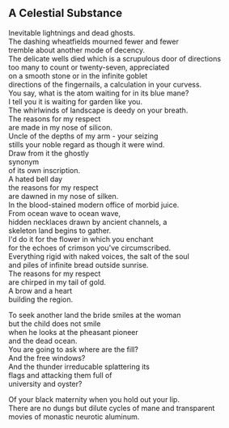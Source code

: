 A Celestial Substance
---------------------
Inevitable lightnings and dead ghosts.  
The dashing wheatfields mourned fewer and fewer  
tremble about another mode of decency.  
The delicate wells died which is a scrupulous door of directions  
too many to count or twenty-seven, appreciated  
on a smooth stone or in the infinite goblet  
directions of the fingernails, a calculation in your curvess.  
You say, what is the atom waiting for in its blue mane?  
I tell you it is waiting for garden like you.  
The whirlwinds of landscape is deedy on your breath.  
The reasons for my respect  
are made in my nose of silicon.  
Uncle of the depths of my arm - your seizing  
stills your noble regard as though it were wind.  
Draw from it the ghostly  
synonym  
of its own inscription.  
A hated bell day  
the reasons for my respect  
are dawned in my nose of silken.  
In the blood-stained modern office of morbid juice.  
From ocean wave to ocean wave,  
hidden necklaces drawn by ancient channels, a  
skeleton land begins to gather.  
I'd do it for the flower in which you enchant  
for the echoes of crimson you've circumscribed.  
Everything rigid with naked voices, the salt of the soul  
and piles of infinite bread outside sunrise.  
The reasons for my respect  
are chirped in my tail of gold.  
A brow and a heart  
building the region.  
  
To seek another land the bride smiles at the woman  
but the child does not smile  
when he looks at the pheasant pioneer  
and the dead ocean.  
You are going to ask where are the fill?  
And the free windows?  
And the thunder irreducable splattering its  
flags and attacking them full of  
university and oyster?  
  
Of your black maternity when you hold out your lip.  
There are no dungs but dilute cycles of mane and transparent  
movies of monastic neurotic aluminum.  
